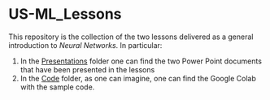 # US-ML_Lessons
This repository is the collection of the two lessons delivered as a general introduction to _Neural Networks_. In particular:
1. In the [Presentations][1] folder one can find the two Power Point documents that have been presented in the lessons
2. In the [Code][2] folder, as one can imagine, one can find the Google Colab with the sample code.

[1]: https://github.com/antoniomenegon/US-ML_Lessons/tree/master/Presentations
[2]: https://github.com/antoniomenegon/US-ML_Lessons/tree/master/Code
